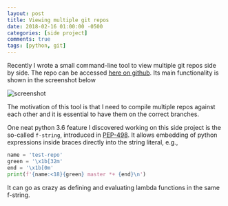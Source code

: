 ```yaml
---
layout: post
title: Viewing multiple git repos
date: 2018-02-16 01:00:00 -0500
categories: [side project]
comments: true
tags: [python, git]
---
```


Recently I wrote a small command-line tool to view multiple git repos side by side.
The repo can be accessed [here on github](https://github.com/nosarthur/gita).
Its main functionality is shown in the screenshot below

![screenshot](https://github.com/nosarthur/gita/raw/master/screenshot.png "screenshot")

The motivation of this tool is that I need to compile multiple repos against each other and it is essential to have them on the correct branches.

One neat python 3.6 feature I discovered working on this side project is the so-called `f-string`, introduced in [PEP-498](https://www.python.org/dev/peps/pep-0498/).
It allows embedding of python expressions inside braces directly into the string literal, e.g.,

```python
name = 'test-repo'
green = '\x1b[32m'
end = '\x1b[0m'
print(f'{name:<18}{green} master *+ {end}\n')
```

It can go as crazy as defining and evaluating lambda functions in the same f-string.

